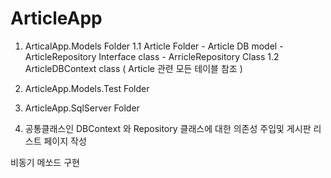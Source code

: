 # ArticleApp
1. ArticalApp.Models Folder
    1.1 Article Folder 
        - Article DB model
        - ArticleRepository Interface class
        - ArricleRepository Class
    1.2 ArticleDBContext class ( Article 관련 모든 테이블 참조 )
       
2. ArticleApp.Models.Test Folder
3. ArticleApp.SqlServer Folder

9. 공통클래스인 DBContext 와 Repository 클래스에 대한 의존성 주입및 게시판 리스트 페이지 작성

비동기 메쏘드 구현
